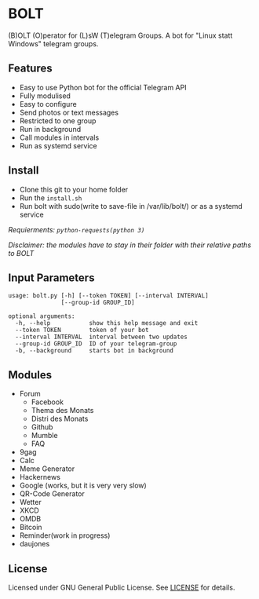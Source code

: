 # BOLT
(B)OLT (O)perator for (L)sW (T)elegram Groups. A bot for "Linux statt Windows" telegram groups.


Features
--------

- Easy to use Python bot for the official Telegram API
- Fully modulised
- Easy to configure
- Send photos or text messages
- Restricted to one group
- Run in background
- Call modules in intervals
- Run as systemd service


Install
-------

- Clone this git to your home folder
- Run the `install.sh`
- Run bolt with sudo(write to save-file in /var/lib/bolt/) or as a systemd service

*Requierments: `python-requests(python 3)`*

*Disclaimer: the modules have to stay in their folder with their relative paths to BOLT*


Input Parameters
----------------

```
usage: bolt.py [-h] [--token TOKEN] [--interval INTERVAL]
               [--group-id GROUP_ID]

optional arguments:
  -h, --help           show this help message and exit
  --token TOKEN        token of your bot
  --interval INTERVAL  interval between two updates
  --group-id GROUP_ID  ID of your telegram-group
  -b, --background     starts bot in background
```


Modules
-------

- Forum
    - Facebook
    - Thema des Monats
    - Distri des Monats
    - Github
    - Mumble
    - FAQ
- 9gag
- Calc
- Meme Generator
- Hackernews
- Google (works, but it is very very slow)
- QR-Code Generator
- Wetter
- XKCD
- OMDB
- Bitcoin
- Reminder(work in progress)
- daujones


License
-------

Licensed under GNU General Public License.
See [LICENSE](./LICENSE) for details.
